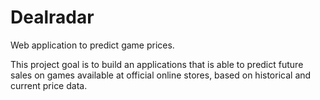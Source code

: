 # Dealradar

Web application to predict game prices.

This project goal is to build an applications that is able to predict future sales on games available at official online stores, based on historical and current price data.

